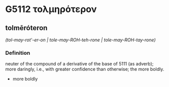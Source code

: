 # G5112 τολμηρότερον

## tolmēróteron

_(tol-may-rot'-er-on | tole-may-ROH-teh-rone | tole-may-ROH-tay-rone)_

### Definition

neuter of the compound of a derivative of the base of 5111 (as adverb); more daringly, i.e., with greater confidence than otherwise; the more boldly.

- more boldly

